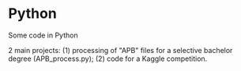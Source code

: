 # Python
Some code in Python

2 main projects:
(1) processing of "APB" files for a selective bachelor degree (APB_process.py);
(2) code for a Kaggle competition.
